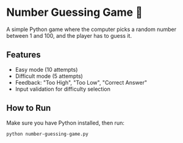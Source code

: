 
# Number Guessing Game 🎲 


A simple Python game where the computer picks a random number between 1 and 100, and the player has to guess it.

## Features
- Easy mode (10 attempts)  
- Difficult mode (5 attempts)  
- Feedback: "Too High", "Too Low", "Correct Answer"  
- Input validation for difficulty selection  

## How to Run
Make sure you have Python installed, then run:

```bash
python number-guessing-game.py
